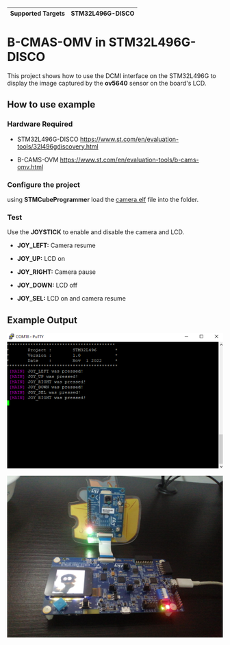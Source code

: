 | Supported Targets | STM32L496G-DISCO |
| ----------------- | -----------------| 

# B-CMAS-OMV in STM32L496G-DISCO

This project shows how to use the DCMI interface on the STM32L496G to display the image captured by the **ov5640** sensor on the board's LCD.

## How to use example

### Hardware Required

* STM32L496G-DISCO  <https://www.st.com/en/evaluation-tools/32l496gdiscovery.html>

* B-CAMS-OVM  <https://www.st.com/en/evaluation-tools/b-cams-omv.html>

### Configure the project

using **STMCubeProgrammer** load the [camera.elf](/bin/Camera.elf) file into the folder.

### Test

Use the **JOYSTICK** to enable and disable the camera and LCD.

* **JOY_LEFT:** Camera resume

* **JOY_UP:** LCD on

* **JOY_RIGHT:** Camera pause

* **JOY_DOWN:** LCD off

* **JOY_SEL:** LCD on and camera resume

## Example Output

![Output serial](/img/serial_monitor.PNG)

![Example](/img/example.jpg)

